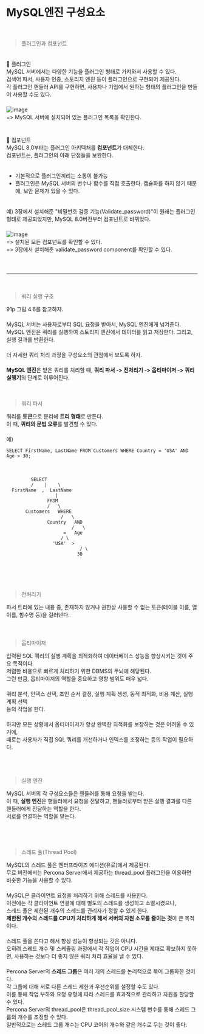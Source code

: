 # MySQL엔진 구성요소
　   
> 플러그인과 컴포넌트

　   
💙 플러그인　   
MySQL 서버에서는 다양한 기능을 플러그인 형태로 가져와서 사용할 수 있다.　   
검색어 파서, 사용자 인증, 스토리지 엔진 등이 플러그인으로 구현되어 제공된다.　   
각 플러그인 핸들러 API를 구현하면, 사용자나 기업에서 원하는 형태의 플러그인을 만들어 사용할 수도 있다.　   
　   
![image](https://github.com/inpink/CS_Database_Study/assets/108166692/cccecc0f-e7b8-43c6-9b8f-46e00d31b6d9)　   
=> MySQL 서버에 설치되어 있는 플러그인 목록을 확인한다. 　   
　   
　   
💙 컴포넌트　   
MySQL 8.0부터는 플러그인 아키텍처를 **컴포넌트**가 대체한다. 　   
컴포넌트는, 플러그인의 아래 단점들을 보완한다.　   
　   
- 기본적으로 플러그인끼리는 소통이 불가능　   
- 플러그인은 MySQL 서버의 변수나 함수를 직접 호출한다. 캡슐화를 하지 않기 때문에, 보안 문제가 있을 수 있다.　   

　   
예) 3장에서 설치해준 "비밀번호 검증 기능(Validate_password)"이 원래는 플러그인 형태로 제공되었지만, MySQL 8.0버전부터 컴포넌트로 바뀌었다.　   
　   
![image](https://github.com/inpink/CS_Database_Study/assets/108166692/d8ee1bab-afe7-408e-b4dd-5184f3eac09c)　   
=> 설치된 모든 컴포넌트를 확인할 수 있다.　   
=> 3장에서 설치해준 validate_password component를 확인할 수 있다.　   
　   
　   
***
　   
> 쿼리 실행 구조

91p 그림 4.6를 참고하자.　   
　   
MySQL 서버는 사용자로부터 SQL 요청을 받아서, MySQL 엔진에게 넘겨준다. 　   
MySQL 엔진은 쿼리를 실행하여 스토리지 엔진에서 데이터를 읽고 저장한다. 그리고, 실행 결과를 반환한다.　   
　   
더 자세한 쿼리 처리 과정을 구성요소의 관점에서 보도록 하자.　   
　   
**MySQL 엔진**은 받은 쿼리를 처리할 때, **쿼리 파서 -> 전처리기 -> 옵티마이저 -> 쿼리실행기**의 단계로 이루어진다.　   

　   
> 쿼리 파서

쿼리를 **토큰**으로 분리해 **트리 형태**로 만든다. 　   
이 때, **쿼리의 문법 오류**를 발견할 수 있다. 　   
　   
예)　   
~~~
SELECT FirstName, LastName FROM Customers WHERE Country = 'USA' AND Age > 30;
~~~
　   
~~~
         SELECT
         /    |    \
  FirstName  ,  LastName
                  |
               FROM
               /   \
       Customers   WHERE
                    /   \
               Country   AND
                        /   \
                     =   Age
                    / \
                 'USA'  >
                           / \
                          30
~~~
　   
　   
　  　    
> 전처리기

파서 트리에 있는 내용 중, 존재하지 않거나 권한상 사용할 수 없는 토큰(테이블 이름, 열 이름, 함수명 등)을 걸러낸다.　   
　   
　   
> 옵티마이저

입력된 SQL 쿼리의 실행 계획을 최적화하여 데이터베이스 성능을 향상시키는 것이 주요 목적이다.　   
저렴한 비용으로 빠르게 처리하기 위한 DBMS의 두뇌에 해당된다.　   
그런 만큼, 옵티마이저의 역할을 중요하고 영향 범위도 매우 넓다.　   
　   
쿼리 분석, 인덱스 선택, 조인 순서 결정, 실행 계획 생성, 동적 최적화, 비용 계산, 실행 계획 선택　   
등의 작업을 한다.　   
　   
하지만 모든 상황에서 옵티마이저가 항상 완벽한 최적화를 보장하는 것은 어려울 수 있기에,　   
때로는 사용자가 직접 SQL 쿼리를 개선하거나 인덱스를 조정하는 등의 작업이 필요하다.　   
　   

　   
> 실행 엔진

MySQL 서버의 각 구성요소들은 핸들러를 통해 요청을 받는다.　   
이 때, **실행 엔진**은 핸들러에서 요청을 전달하고, 핸들러로부터 받은 실행 결과를 다른 핸들러에게 전달하는 역할을 한다. 　   
서로를 연결하는 역할을 맡는다.　   
　   
　   
　   
> 스레드 풀(Thread Pool)

MySQL의 스레드 풀은 엔터프라이즈 에디션(유료)에서 제공된다.　   
무료 버전에서는 Percona Server에서 제공하는 thread_pool 플러그인을 이용하면 비슷한 기능을 사용할 수 있다.　   
　   
MySQL은 클라이언트 요청을 처리하기 위해 스레드를 사용한다.　   
이전에는 각 클라이언트 연결에 대해 별도의 스레드를 생성하고 소멸시켰으나,　   
스레드 풀은 제한된 개수의 스레드를 관리자가 정할 수 있게 한다.　   
**제한된 개수의 스레드를 CPU가 처리하게 해서 서버의 자원 소모를 줄이는 것**이 큰 목적이다.　   
　   
스레드 풀을 쓴다고 해서 항상 성능이 향상되는 것은 아니다. 　   
오히려 스레드 개수 및 스케쥴링 과정에서 각 작업이 CPU 시간을 제대로 확보하지 못하면, 사용하는 것보다 더 좋지 않은 쿼리 처리 효율을 낼 수 있다.　   
　   
Percona Server의 **스레드 그룹**은 여러 개의 스레드를 논리적으로 묶어 그룹화한 것이다.　   
각 그룹에 대해 서로 다른 스레드 제한과 우선순위를 설정할 수도 있다.　   
이를 통해 작업 부하와 요청 유형에 따라 스레드를 효과적으로 관리하고 자원을 할당할 수 있다.　   
Percona Server의 thread_pool은 thread_pool_size 시스템 변수를 통해 스레드 그룹의 개수를 조정할 수 있다.　   
일반적으로는 스레드 그룹 개수는 CPU 코어의 개수와 같은 개수로 두는 것이 좋다.　   
　   


